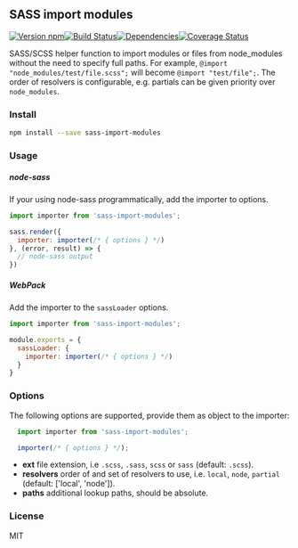 ## SASS import modules

[![Version npm][version]](http://browsenpm.org/package/sass-import-modules)[![Build Status][build]](https://travis-ci.org/Swaagie/sass-import-modules)[![Dependencies][david]](https://david-dm.org/Swaagie/sass-import-modules)[![Coverage Status][cover]](https://coveralls.io/r/Swaagie/sass-import-modules?branch=master)

[version]: http://img.shields.io/npm/v/sass-import-modules.svg?style=flat-square
[build]: http://img.shields.io/travis/Swaagie/sass-import-modules/master.svg?style=flat-square
[david]: https://img.shields.io/david/Swaagie/sass-import-modules.svg?style=flat-square
[cover]: http://img.shields.io/coveralls/Swaagie/sass-import-modules/master.svg?style=flat-square

SASS/SCSS helper function to import modules or files from node_modules without the need to specify full paths. For example, `@import "node_modules/test/file.scss";` will become `@import "test/file";`. The order of resolvers is configurable, e.g. partials can be given priority over `node_modules`.

### Install

```bash
npm install --save sass-import-modules
```

### Usage

##### node-sass

If your using node-sass programmatically, add the importer to options.

```js
import importer from 'sass-import-modules';

sass.render({
  importer: importer(/* { options } */)
}, (error, result) => {
  // node-sass output
})
```

##### WebPack

Add the importer to the `sassLoader` options.

```js
import importer from 'sass-import-modules';

module.exports = {
  sassLoader: {
    importer: importer(/* { options } */)
  }
}
```

### Options

The following options are supported, provide them as object to the importer:

```js
  import importer from 'sass-import-modules';

  importer(/* { options } */);
```

- **ext** file extension, i.e `.scss`, `.sass`, `scss` or `sass` (default: `.scss`).
- **resolvers** order of and set of resolvers to use, i.e. `local`, `node`, `partial` (default: ['local', 'node']).
- **paths** additional lookup paths, should be absolute.

### License

MIT